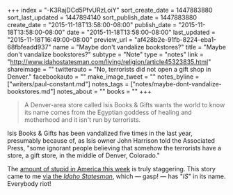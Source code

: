 +++
index = "-K3RajDCd5PfvURzLoiY"
sort_create_date = 1447883880
sort_last_updated = 1447894140
sort_publish_date = 1447883880
create_date = "2015-11-18T13:58:00-08:00"
publish_date = "2015-11-18T13:58:00-08:00"
date = "2015-11-18T13:58:00-08:00"
last_updated = "2015-11-18T16:49:00-08:00"
preview_url = "af428b2e-91fb-8224-eba1-68fbfeadd937"
name = "Maybe don't vandalize bookstores?"
title = "Maybe don't vandalize bookstores?"
subtype = "Note"
type = "notes"
link = "http://www.idahostatesman.com/living/religion/article45323835.html"
shareimage = ""
twitterauto = "No, terrorists did not open a gift shop in Denver."
facebookauto = ""
make_image_tweet = ""
notes_byline = ["writers/paul-constant.md"]
notes_tags = ["notes/maybe-dont-vandalize-bookstores.md"]
notes_about = ""
books = ""
+++
<blockquote>A Denver-area store called Isis Books & Gifts wants the world to know its name comes from the Egyptian goddess of healing and motherhood and it isn't run by terrorists.</blockquote>

Isis Books & Gifts has been vandalized five times in the last year, presumably because of, as Isis owner John Harrison told the Associated Press, "some ignorant people believing that somehow the terrorists have a store, a gift store, in the middle of Denver, Colorado."

The [amount of stupid in America this week](https://twitter.com/isisAnchalee/status/666718100377628673) is truly staggering. This story came to me [via the *Idaho Statesman*](http://www.idahostatesman.com/living/religion/article45323835.html), which — gasp! — has "*IS*" in its name. Everybody riot!